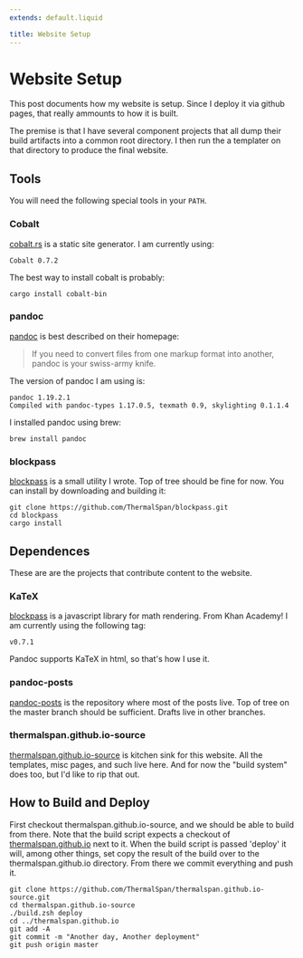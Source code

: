 ```yaml
---
extends: default.liquid

title: Website Setup
---
```


# Website Setup
This post documents how my website is setup. Since I deploy it via github pages, that really ammounts to how it is built.

The premise is that I have several component projects that all dump their build artifacts into a common root directory. I then run the a templater on that directory to produce the final website.

## Tools
You will need the following special tools in your `PATH`.

### Cobalt
[cobalt.rs](https://github.com/cobalt-org/cobalt.rs) is a static site generator. I am currently using:

    Cobalt 0.7.2

The best way to install cobalt is probably:

    cargo install cobalt-bin

### pandoc
[pandoc](https://pandoc.org) is best described on their homepage:

> If you need to convert files from one markup format into another, pandoc is your swiss-army knife.

The version of pandoc I am using is:

    pandoc 1.19.2.1
    Compiled with pandoc-types 1.17.0.5, texmath 0.9, skylighting 0.1.1.4

I installed pandoc using brew:

    brew install pandoc

### blockpass
[blockpass](https://github.com/ThermalSpan/blockpass) is a small utility I wrote. Top of tree should be fine for now. You can install by downloading and building it:

    git clone https://github.com/ThermalSpan/blockpass.git
    cd blockpass
    cargo install

## Dependences

These are are the projects that contribute content to the website.

### KaTeX
[blockpass](https://github.com/Khan/KaTeX) is a javascript library for math rendering. From Khan Academy! I am currently using the following tag:

    v0.7.1

Pandoc supports KaTeX in html, so that's how I use it.

### pandoc-posts
[pandoc-posts](https://github.com/ThermalSpan/pandoc-posts) is the repository where most of the posts live. Top of tree on the master branch should be sufficient. Drafts live in other branches.

### thermalspan.github.io-source
[thermalspan.github.io-source](https://github.com/ThermalSpan/thermalspan.github.io-source) is kitchen sink for this website. All the templates, misc pages, and such live here. And for now the "build system" does too, but I'd like to rip that out.

## How to Build and Deploy

First checkout thermalspan.github.io-source, and we should be able to build from there. Note that the build script expects a checkout of [thermalspan.github.io](https://github.com/ThermalSpan/thermalspan.github.io) next to it. When the build script is passed 'deploy' it will, among other things, set copy the result of the build over to the thermalspan.github.io directory. From there we commit everything and push it.

    git clone https://github.com/ThermalSpan/thermalspan.github.io-source.git
    cd thermalspan.github.io-source
    ./build.zsh deploy
    cd ../thermalspan.github.io
    git add -A
    git commit -m "Another day, Another deployment"
    git push origin master




